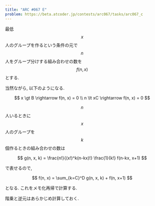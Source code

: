 ```yaml
---
title: "ARC #067 E"
problem: https://beta.atcoder.jp/contests/arc067/tasks/arc067_c
---
```

最低 $$ x $$ 人のグループを作るという条件の元で $$ n $$ 人をグループ分けする組み合わせの数を $$ f(n, x) $$ とする.

当然ながら, 以下のようになる.

$$
x \gt B \rightarrow f(n, x) = 0 \\
n \lt xC \rightarrow f(n, x) = 0
$$

$$ n $$ 人いるときに $$ x $$ 人のグループを $$ k $$ 個作るときの組み合わせの数は

$$
g(n, x, k) = \frac{n!}{(x!)^k(n-kx)!} \frac{1}{k!} f(n-kx, x+1)
$$

で表せるので,

$$
f(n, x) = \sum_{k=C}^D g(n, x, k) + f(n, x+1)
$$

となる. これをメモ化再帰で計算する.

階乗と逆元はあらかじめ計算しておく.

